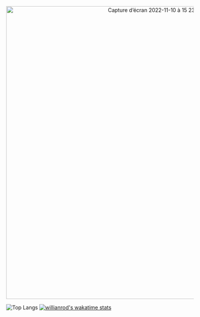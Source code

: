<center><img width="785" alt="Capture d’écran 2022-11-10 à 15 23 55" src="https://user-images.githubusercontent.com/63285673/201116913-927307e8-1921-4035-81cd-47d60c5ffcc6.png"></center>


![Top Langs](https://github-readme-stats.vercel.app/api/top-langs/?username=Barbary-Theo&layout=compact)
[![willianrod's wakatime stats](https://github-readme-stats.vercel.app/api/wakatime?username=Barbabidule)](https://wakatime.com/@Barbabidule)
